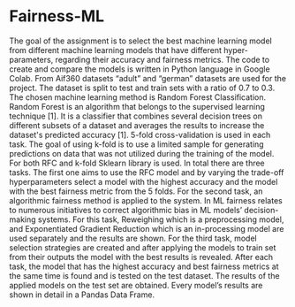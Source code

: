 # Fairness-ML
The goal of the assignment is to select the best machine learning model from different machine learning models that have different hyper-parameters, regarding their accuracy and fairness metrics. The code to create and compare the models is written in Python language in Google Colab. From Aif360 datasets “adult” and “german” datasets are used for the project. The dataset is split to test and train sets with a ratio of 0.7 to 0.3. The chosen machine learning method is Random Forest Classification. Random Forest is an algorithm that belongs to the supervised learning technique [1]. It is a classifier that combines several decision trees on different subsets of a dataset and averages the results to increase the dataset's predicted accuracy [1]. 5-fold cross-validation is used in each task. The goal of using k-fold is to use a limited sample for generating predictions on data that was not utilized during the training of the model. For both RFC and k-fold Sklearn library is used. In total there are three tasks. The first one aims to use the RFC model and by varying the trade-off hyperparameters select a model with the highest accuracy and the model with the best fairness metric from the 5 folds. For the second task, an algorithmic fairness method is applied to the system. In ML fairness relates to numerous initiatives to correct algorithmic bias in ML models’ decision-making systems. For this task, Reweighing which is a preprocessing model, and Exponentiated Gradient Reduction which is an in-processing model are used separately and the results are shown. For the third task, model selection strategies are created and after applying the models to train set from their outputs the model with the best results is revealed. After each task, the model that has the highest accuracy and best fairness metrics at the same time is found and is tested on the test dataset. The results of the applied models on the test set are obtained. Every model’s results are shown in detail in a Pandas Data Frame.
